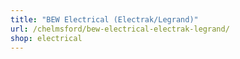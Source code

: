 ```yaml
---
title: "BEW Electrical (Electrak/Legrand)"
url: /chelmsford/bew-electrical-electrak-legrand/
shop: electrical
---
```

